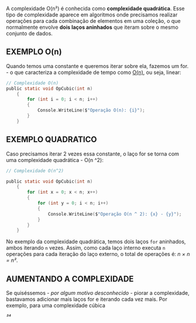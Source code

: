 A complexidade O(n²) é conhecida como **complexidade quadrática**. Esse tipo de complexidade aparece em algoritmos onde precisamos realizar operações para cada combinação de elementos em uma coleção, o que normalmente envolve **dois laços aninhados** que iteram sobre o mesmo conjunto de dados.

## EXEMPLO O(n)
Quando temos uma constante e queremos iterar sobre ela, fazemos um for. - o que caracteriza a complexidade de tempo como [O(n)](O(n).md), ou seja, linear: 

```c sharp
// Complexidade O(n)
public static void OpCubic(int n) 
	{
		for (int i = 0; i < n; i++) 
		{
			Console.WriteLine($"Operação O(n): {i}");
		}
	}
```

## EXEMPLO QUADRATICO
Caso precisamos iterar 2 vezes essa constante, o laço for se torna com uma complexidade quadrática - O(n ^2):

```c sharp
// Complexidade O(n^2)

public static void OpCubic(int n)
	{
		for (int x = 0; x < n; x++)
		{
			for (int y = 0; i < n; i++)
			{
				Console.WriteLine($"Operação O(n ^ 2): {x} - {y}");
			}
		}
	}
```

No exemplo da complexidade quadrática, temos dois laços `for` aninhados, ambos iterando `n` vezes. Assim, como cada laço interno executa `n` operações para cada iteração do laço externo, o total de operações é:
*n × n = n²*. 

## AUMENTANDO A COMPLEXIDADE
Se quiséssemos - *por algum motivo desconhecido* - piorar a complexidade, bastavamos adicionar mais laços for e iterando cada vez mais. Por exemplo, para uma complexidade cúbica 

*³⁴*